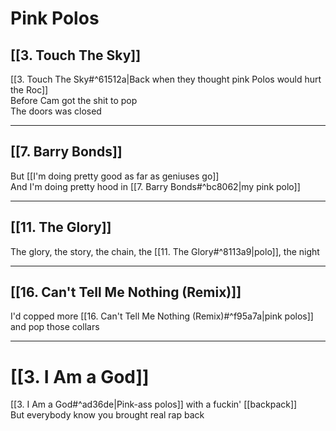 # Pink Polos

## [[3. Touch The Sky]]

[[3. Touch The Sky#^61512a|Back when they thought pink Polos would hurt the Roc]]  
Before Cam got the shit to pop  
The doors was closed

---

## [[7. Barry Bonds]]

But [[I'm doing pretty good as far as geniuses go]]  
And I'm doing pretty hood in [[7. Barry Bonds#^bc8062|my pink polo]]  

---

## [[11. The Glory]]

The glory, the story, the chain, the [[11. The Glory#^8113a9|polo]], the night  

---

## [[16. Can't Tell Me Nothing (Remix)]]

I'd copped more [[16. Can't Tell Me Nothing (Remix)#^f95a7a|pink polos]] and pop those collars  

---

# [[3. I Am a God]]

[[3. I Am a God#^ad36de|Pink-ass polos]] with a fuckin' [[backpack]]  
But everybody know you brought real rap back
